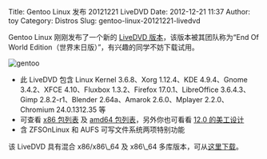 Title: Gentoo Linux 发布 20121221 LiveDVD
Date: 2012-12-21 11:37
Author: toy
Category: Distros
Slug: gentoo-linux-20121221-livedvd

Gentoo Linux 刚刚发布了一个新的 [LiveDVD
版本][l]，该版本被其团队称为“End Of World
Edition（世界末日版）”，有兴趣的同学不妨下载试用。

![gentoo](http://lt-file.b0.upaiyun.com/files/2012/12/gentoo.png)

* 此 LiveDVD 包含 Linux Kernel 3.6.8、Xorg 1.12.4、KDE 4.9.4、Gnome
3.4.2、XFCE 4.10、Fluxbox 1.3.2、Firefox 17.0.1、LibreOffice
3.6.4.3、Gimp 2.8.2-r1、Blender 2.64a、Amarok 2.6.0、Mplayer
2.2.0、Chromium 24.0.1312.35 等  
* 可查看 [x86 包列表][x] 及 [amd64 包列表][a]，另外你也可看看 [12.0
的美工设计][g]  
* 含 ZFSOnLinux 和 AUFS 可写文件系统两项特别功能

该 LiveDVD 具有混合 x86/x86\\\_64 及 x86\\\_64
多库版本，可从[这里下载][d]。

[a]:
http://www.gentoo.org/proj/en/pr/releases/20121221/livedvd-amd64-multilib-20121221.iso.PACKAGES.txt  
[d]: http://gentoo.osuosl.org//releases/amd64/20121221/  
[g]: http://www.gentoo.org/proj/en/pr/releases/12.0/graphics.xml  
[l]: http://www.gentoo.org/news/20121221-livedvd.xml  
[x]:
http://www.gentoo.org/proj/en/pr/releases/20121221/livedvd-x86-amd64-32ul-20121221.iso.PACKAGES.txt
